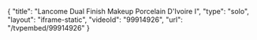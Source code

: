{
    "title": "Lancome Dual Finish Makeup  Porcelain D'Ivoire I",
    "type": "solo",
    "layout": "iframe-static",
    "videoId": "99914926",
    "url": "\/tvpembed\/99914926"
}